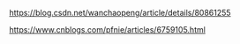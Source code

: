 

https://blog.csdn.net/wanchaopeng/article/details/80861255


https://www.cnblogs.com/pfnie/articles/6759105.html
